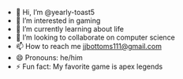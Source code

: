 - 👋 Hi, I’m @yearly-toast5
- 👀 I’m interested in gaming
- 🌱 I’m currently learning about life
- 💞️ I’m looking to collaborate on computer science
- 📫 How to reach me jjbottoms111@gmail.com
- 😄 Pronouns: he/him
- ⚡ Fun fact: My favorite game is apex legends

<!---
yearly-toast5/yearly-toast5 is a ✨ special ✨ repository because its `README.md` (this file) appears on your GitHub profile.
You can click the Preview link to take a look at your changes.
--->
